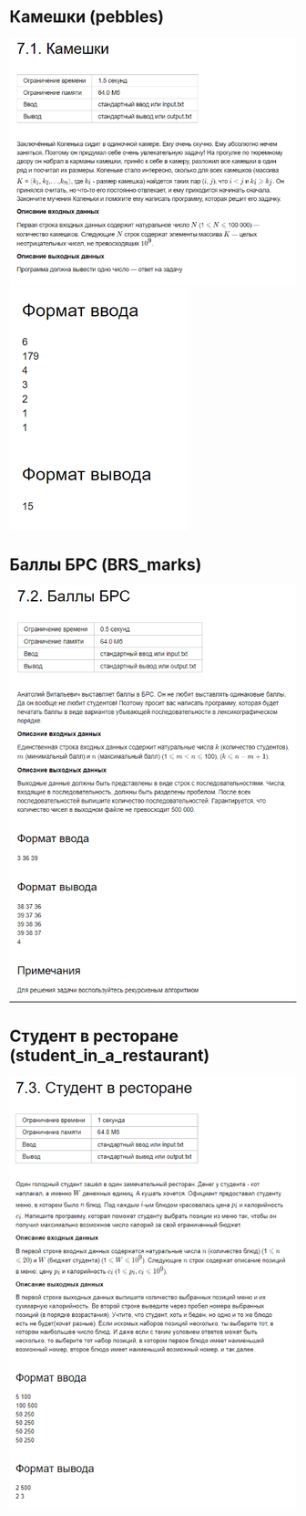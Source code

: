 # Камешки (pebbles)
![img.png](images/img.png)
![img_1.png](images/img_1.png)

# Баллы БРС (BRS_marks)
![img_2.png](images/img_2.png)

# Студент в ресторане (student_in_a_restaurant)
![img_3.png](images/img_3.png)
